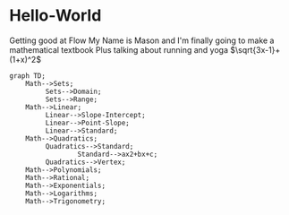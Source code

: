# Hello-World
Getting good at Flow
My Name is Mason and I'm finally going to make a mathematical textbook
Plus talking about running and yoga
 $\sqrt{3x-1}+(1+x)^2$
```mermaid
graph TD;
    Math-->Sets;
         Sets-->Domain;
         Sets-->Range;
    Math-->Linear;
         Linear-->Slope-Intercept;
         Linear-->Point-Slope;
         Linear-->Standard;
    Math-->Quadratics;
         Quadratics-->Standard;
                 Standard-->ax2+bx+c;
         Quadratics-->Vertex;
    Math-->Polynomials;
    Math-->Rational;
    Math-->Exponentials;
    Math-->Logarithms;
    Math-->Trigonometry;
```

